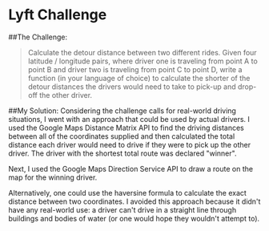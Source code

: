 Lyft Challenge
=================

##The Challenge:
>Calculate the detour distance between two different rides. Given four latitude / longitude pairs, where driver one is traveling from point A to point B and driver two is traveling from point C to point D, write a function (in your language of choice) to calculate the shorter of the detour distances the drivers would need to take to pick-up and drop-off the other driver.

##My Solution:
Considering the challenge calls for real-world driving situations, I went with an approach that could be used by actual drivers. I used the Google Maps Distance Matrix API to find the driving distances between all of the coordinates supplied and then calculated the total distance each driver would need to drive if they were to pick up the other driver. The driver with the shortest total route was declared "winner".

Next, I used the Google Maps Direction Service API to draw a route on the map for the winning driver.

Alternatively, one could use the haversine formula to calculate the exact distance between two coordinates. I avoided this approach because it didn't have any real-world use: a driver can't drive in a straight line through buildings and bodies of water (or one would hope they wouldn't attempt to).